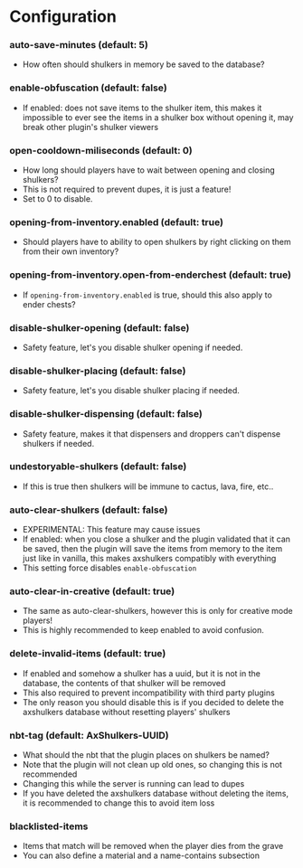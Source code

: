 # Configuration

### auto-save-minutes (default: 5)

* How often should shulkers in memory be saved to the database?

### enable-obfuscation (default: false)

* If enabled: does not save items to the shulker item, this makes it impossible to ever see the items in a shulker box without opening it, may break other plugin's shulker viewers

### open-cooldown-miliseconds (default: 0)

* How long should players have to wait between opening and closing shulkers?
* This is not required to prevent dupes, it is just a feature!
* Set to 0 to disable.

### opening-from-inventory.enabled (default: true)

* Should players have to ability to open shulkers by right clicking on them from their own inventory?

### opening-from-inventory.open-from-enderchest (default: true)

* If `opening-from-inventory.enabled` is true, should this also apply to ender chests?

### disable-shulker-opening (default: false)

* Safety feature, let's you disable shulker opening if needed.

### disable-shulker-placing (default: false)

* Safety feature, let's you disable shulker placing if needed.

### disable-shulker-dispensing (default: false)

* Safety feature, makes it that dispensers and droppers can't dispense shulkers if needed.

### undestoryable-shulkers (default: false)

* If this is true then shulkers will be immune to cactus, lava, fire, etc..

### auto-clear-shulkers (default: false)

* EXPERIMENTAL: This feature may cause issues
* If enabled: when you close a shulker and the plugin validated that it can be saved, then the plugin will save the items from memory to the item just like in vanilla, this makes axshulkers compatibly with everything
* This setting force disables `enable-obfuscation`

### auto-clear-in-creative (default: true)

* The same as auto-clear-shulkers, however this is only for creative mode players!
* This is highly recommended to keep enabled to avoid confusion.

### delete-invalid-items (default: true)

* If enabled and somehow a shulker has a uuid, but it is not in the database, the contents of that shulker will be removed
* This also required to prevent incompatibility with third party plugins
* The only reason you should disable this is if you decided to delete the axshulkers database without resetting players' shulkers

### nbt-tag (default: AxShulkers-UUID)

* What should the nbt that the plugin places on shulkers be named?
* Note that the plugin will not clean up old ones, so changing this is not recommended
* Changing this while the server is running can lead to dupes
* If you have deleted the axshulkers database without deleting the items, it is recommended to change this to avoid item loss

### blacklisted-items

* Items that match will be removed when the player dies from the grave
* You can also define a material and a name-contains subsection